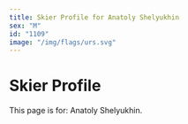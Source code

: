 ```yaml
---
title: Skier Profile for Anatoly Shelyukhin
sex: "M"
id: "1109"
image: "/img/flags/urs.svg" 
---
```


# Skier Profile

This page is for: Anatoly Shelyukhin.
    